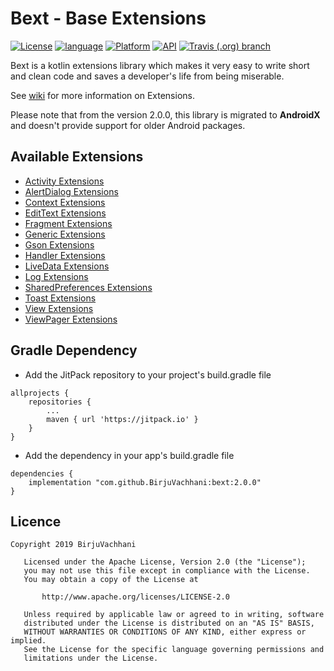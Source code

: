 # Bext - Base Extensions

[![License](https://img.shields.io/badge/License-Apache%202.0-2196F3.svg?style=for-the-badge)](https://opensource.org/licenses/Apache-2.0)
[![language](https://img.shields.io/github/languages/top/BirjuVachhani/bext.svg?style=for-the-badge&colorB=f18e33)](https://kotlinlang.org/)
[![Platform](https://img.shields.io/badge/Platform-Android-green.svg?style=for-the-badge)](https://www.android.com/)
[![API](https://img.shields.io/badge/API-16%2B-F44336.svg?style=for-the-badge)](https://android-arsenal.com/api?level=16)
[![Travis (.org) branch](https://img.shields.io/travis/BirjuVachhani/bext/master.svg?style=for-the-badge)](https://travis-ci.org/BirjuVachhani/bext)

Bext is a kotlin extensions library which makes it very easy to write short and clean code and saves a developer's life from being miserable.

See [wiki](https://github.com/BirjuVachhani/bext/wiki) for more information on Extensions.

Please note that from the version 2.0.0, this library is migrated to **AndroidX** and doesn't provide support for older Android packages.

## Available Extensions 

* [Activity Extensions](https://github.com/BirjuVachhani/bext/wiki/Activity-Extensions)
* [AlertDialog Extensions](https://github.com/BirjuVachhani/bext/wiki/AlertDialog-Extensions)
* [Context Extensions](https://github.com/BirjuVachhani/bext/wiki/Context-Extensions)
* [EditText Extensions](https://github.com/BirjuVachhani/bext/wiki/EditText-Extensions)
* [Fragment Extensions](https://github.com/BirjuVachhani/bext/wiki/Fragment-Extensions)
* [Generic Extensions](https://github.com/BirjuVachhani/bext/wiki/Generic-Extensions)
* [Gson Extensions](https://github.com/BirjuVachhani/bext/wiki/Gson-Extensions)
* [Handler Extensions](https://github.com/BirjuVachhani/bext/wiki/Handler-Extensions)
* [LiveData Extensions](https://github.com/BirjuVachhani/bext/wiki/LiveData-Extensions)
* [Log Extensions](https://github.com/BirjuVachhani/bext/wiki/Log-Extensions)
* [SharedPreferences Extensions](https://github.com/BirjuVachhani/bext/wiki/SharedPreferences-Extensions)
* [Toast Extensions](https://github.com/BirjuVachhani/bext/wiki/Toast-Extensions)
* [View Extensions](https://github.com/BirjuVachhani/bext/wiki/View-Extensions)
* [ViewPager Extensions](https://github.com/BirjuVachhani/bext/wiki/ViewPager-Extensions)


## Gradle Dependency

* Add the JitPack repository to your project's build.gradle file

```
allprojects {
    repositories {
        ...
        maven { url 'https://jitpack.io' }
    }
}
```

* Add the dependency in your app's build.gradle file

```
dependencies {
    implementation "com.github.BirjuVachhani:bext:2.0.0"
}
```

## Licence

```
Copyright 2019 BirjuVachhani

   Licensed under the Apache License, Version 2.0 (the "License");
   you may not use this file except in compliance with the License.
   You may obtain a copy of the License at

       http://www.apache.org/licenses/LICENSE-2.0

   Unless required by applicable law or agreed to in writing, software
   distributed under the License is distributed on an "AS IS" BASIS,
   WITHOUT WARRANTIES OR CONDITIONS OF ANY KIND, either express or implied.
   See the License for the specific language governing permissions and
   limitations under the License.
```
